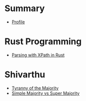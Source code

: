 # Summary

- [Profile](./home.md)

# Rust Programming
- [Parsing with XPath in Rust](./parsing_xpath.md)

# Shivarthu
- [Tyranny of the Majority](./shivarthu/tyranny_of_the_majority.md)
- [Simple Majority vs Super Majority](./shivarthu/simple_majority_and_super_majority.md)